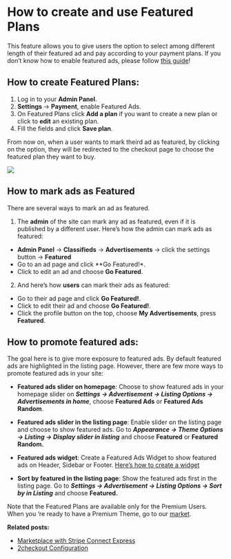 # How to create and use Featured Plans


This feature allows you to give users the option to select among different length of their featured ad and pay according to your payment plans.
If you don’t know how to enable featured ads, please follow [this guide](Payment-set-up-payment-gateways.md)!

## How to create Featured Plans:

1.  Log in to your **Admin Panel**.
2.  **Settings**  ->  **Payment**, enable Featured Ads.
3.  On Featured Plans click  **Add a plan**  if you want to create a new plan or click to  **edit**  an existing plan.
4.  Fill the fields and click  **Save plan**.

From now on, when a user wants to mark theird ad as featured, by clicking on the option, they will be redirected to the checkout page to choose the featured plan they want to buy.

![](https://raw.githubusercontent.com/yclas/guides/master/images/featured-plans1.png)

## How to mark ads as Featured

There are several ways to mark an ad as featured.

1. The  **admin**  of the site can mark any ad as featured, even if it is published by a different user. Here’s how the admin can mark ads as featured:

-   **Admin Panel**  ->  **Classifieds**  ->  **Advertisements**  -> click the settings button ->  **Featured**
-   Go to an ad page and click  **Go Featured!*.
-   Click to edit an ad and choose  **Go Featured**.

2. And here’s how  **users**  can mark their ads as featured:

-   Go to their ad page and click  **Go Featured!**.
-   Click to edit their ad and choose  **Go Featured!**.
-   Click the profile button on the top, choose  **My Advertisements**, press  **Featured**.


## How to promote featured ads:

The goal here is to give more exposure to featured ads. By default featured ads are highlighted in the listing page. However, there are few more ways to promote featured ads in your site:

-   **Featured ads slider on homepage**: Choose to show featured ads in your homepage slider on  **_Settings -> Advertisement -> Listing Options -> Advertisements in home_**, choose **Featured Ads** or **Featured Ads Random**.

-   **Featured ads slider in the listing page**: Enable slider on the listing page and choose to show featured ads. Go to  **_Appearance -> Theme Options -> Listing -> Display slider in listing_**  and choose **Featured** or **Featured Random.**

-   **Featured ads widget**: Create a Featured Ads Widget to show featured ads on Header, Sidebar or Footer.  [Here’s how to create a widget](Widgets-overview-of-widgets.md)

-   **Sort by featured in the listing page**: Show the featured ads first in the listing page. Go to  **_Settings -> Advertisement -> Listing Options -> Sort by in Listing_**  and choose **Featured.**

Note that the Featured Plans are available only for the Premium Users. When you ‘re ready to have a Premium Theme, go to our  [market](https://selfhosted.yclas.com/).





**Related posts:**
-   [Marketplace with Stripe Connect Express](Payment-set-up-marketplace-with-srtipe-connect-express.md)
-   [2checkout Configuration](Payment-2checkout-configuration.md)
